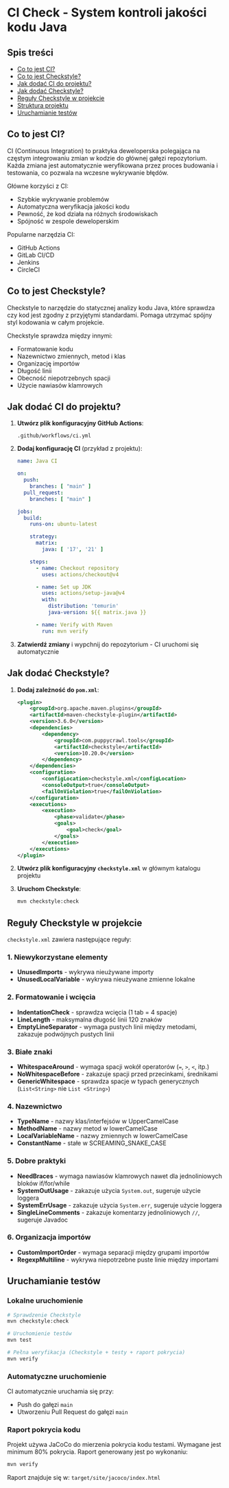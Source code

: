 # CI Check - System kontroli jakości kodu Java

## Spis treści

- [Co to jest CI?](#co-to-jest-ci)
- [Co to jest Checkstyle?](#co-to-jest-checkstyle)
- [Jak dodać CI do projektu?](#jak-dodać-ci-do-projektu)
- [Jak dodać Checkstyle?](#jak-dodać-checkstyle)
- [Reguły Checkstyle w projekcie](#reguły-checkstyle-w-projekcie)
- [Struktura projektu](#struktura-projektu)
- [Uruchamianie testów](#uruchamianie-testów)

## Co to jest CI?

CI (Continuous Integration) to praktyka deweloperska polegająca na częstym integrowaniu zmian w kodzie do głównej gałęzi
repozytorium. Każda zmiana jest automatycznie weryfikowana przez proces budowania i testowania, co pozwala na wczesne
wykrywanie błędów.

Główne korzyści z CI:

- Szybkie wykrywanie problemów
- Automatyczna weryfikacja jakości kodu
- Pewność, że kod działa na różnych środowiskach
- Spójność w zespole deweloperskim

Popularne narzędzia CI:

* GitHub Actions
* GitLab CI/CD
* Jenkins
* CircleCI

## Co to jest Checkstyle?

Checkstyle to narzędzie do statycznej analizy kodu Java, które sprawdza czy kod jest zgodny z przyjętymi standardami.
Pomaga utrzymać spójny styl kodowania w całym projekcie.

Checkstyle sprawdza między innymi:

- Formatowanie kodu
- Nazewnictwo zmiennych, metod i klas
- Organizację importów
- Długość linii
- Obecność niepotrzebnych spacji
- Użycie nawiasów klamrowych

## Jak dodać CI do projektu?

1. **Utwórz plik konfiguracyjny GitHub Actions**:
   ```
   .github/workflows/ci.yml
   ```

2. **Dodaj konfigurację CI** (przykład z projektu):
   ```yaml
   name: Java CI

   on:
     push:
       branches: [ "main" ]
     pull_request:
       branches: [ "main" ]

   jobs:
     build:
       runs-on: ubuntu-latest

       strategy:
         matrix:
           java: [ '17', '21' ]

       steps:
         - name: Checkout repository
           uses: actions/checkout@v4

         - name: Set up JDK
           uses: actions/setup-java@v4
           with:
             distribution: 'temurin'
             java-version: ${{ matrix.java }}

         - name: Verify with Maven
           run: mvn verify
   ```

3. **Zatwierdź zmiany** i wypchnij do repozytorium - CI uruchomi się automatycznie

## Jak dodać Checkstyle?

1. **Dodaj zależność do `pom.xml`**:
   ```xml
   <plugin>
       <groupId>org.apache.maven.plugins</groupId>
       <artifactId>maven-checkstyle-plugin</artifactId>
       <version>3.6.0</version>
       <dependencies>
           <dependency>
               <groupId>com.puppycrawl.tools</groupId>
               <artifactId>checkstyle</artifactId>
               <version>10.20.0</version>
           </dependency>
       </dependencies>
       <configuration>
           <configLocation>checkstyle.xml</configLocation>
           <consoleOutput>true</consoleOutput>
           <failOnViolation>true</failOnViolation>
       </configuration>
       <executions>
           <execution>
               <phase>validate</phase>
               <goals>
                   <goal>check</goal>
               </goals>
           </execution>
       </executions>
   </plugin>
   ```

2. **Utwórz plik konfiguracyjny `checkstyle.xml`** w głównym katalogu projektu

3. **Uruchom Checkstyle**:
   ```bash
   mvn checkstyle:check
   ```

## Reguły Checkstyle w projekcie

`checkstyle.xml` zawiera następujące reguły:

### 1. Niewykorzystane elementy

- **UnusedImports** - wykrywa nieużywane importy
- **UnusedLocalVariable** - wykrywa nieużywane zmienne lokalne

### 2. Formatowanie i wcięcia

- **IndentationCheck** - sprawdza wcięcia (1 tab = 4 spacje)
- **LineLength** - maksymalna długość linii 120 znaków
- **EmptyLineSeparator** - wymaga pustych linii między metodami, zakazuje podwójnych pustych linii

### 3. Białe znaki

- **WhitespaceAround** - wymaga spacji wokół operatorów (`=`, `>`, `<`, itp.)
- **NoWhitespaceBefore** - zakazuje spacji przed przecinkami, średnikami
- **GenericWhitespace** - sprawdza spacje w typach generycznych (`List<String>` nie `List <String>`)

### 4. Nazewnictwo

- **TypeName** - nazwy klas/interfejsów w UpperCamelCase
- **MethodName** - nazwy metod w lowerCamelCase
- **LocalVariableName** - nazwy zmiennych w lowerCamelCase
- **ConstantName** - stałe w SCREAMING_SNAKE_CASE

### 5. Dobre praktyki

- **NeedBraces** - wymaga nawiasów klamrowych nawet dla jednoliniowych bloków if/for/while
- **SystemOutUsage** - zakazuje użycia `System.out`, sugeruje użycie loggera
- **SystemErrUsage** - zakazuje użycia `System.err`, sugeruje użycie loggera
- **SingleLineComments** - zakazuje komentarzy jednoliniowych `//`, sugeruje Javadoc

### 6. Organizacja importów

- **CustomImportOrder** - wymaga separacji między grupami importów
- **RegexpMultiline** - wykrywa niepotrzebne puste linie między importami

## Uruchamianie testów

### Lokalne uruchomienie

```bash
# Sprawdzenie Checkstyle
mvn checkstyle:check

# Uruchomienie testów
mvn test

# Pełna weryfikacja (Checkstyle + testy + raport pokrycia)
mvn verify
```

### Automatyczne uruchomienie

CI automatycznie uruchamia się przy:

- Push do gałęzi `main`
- Utworzeniu Pull Request do gałęzi `main`

### Raport pokrycia kodu

Projekt używa JaCoCo do mierzenia pokrycia kodu testami. Wymagane jest minimum 80% pokrycia. Raport generowany jest po
wykonaniu:

```bash
mvn verify
```

Raport znajduje się w: `target/site/jacoco/index.html`